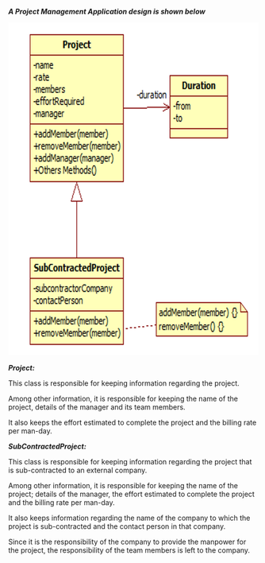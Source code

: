 ***A Project Management Application design is shown below***

<img width="682" height="669" alt="image" src="./refactor2.png" />

***Project:*** 

This class is responsible for keeping information regarding the project. 

Among other information, it is responsible for keeping the name of the project, details of the manager and its team members. 

It also keeps the effort estimated to complete the project and the billing rate per man-day.

***SubContractedProject:***

This class is responsible for keeping information regarding the project that is sub-contracted to an external company. 

Among other information, it is responsible for keeping the name of the project; details of the manager, the effort estimated to complete the project and the billing rate per man-day. 

It also keeps information regarding the name of the company to which the project is sub-contracted and the contact person in that company. 

Since it is the responsibility of the company to provide the manpower for the project, the responsibility of the team members is left to the company.
